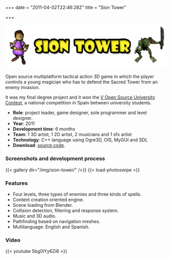 +++
date = "2011-04-02T22:46:28Z"
title = "Sion Tower"

+++

![siontower](/img/sion-tower/siontower.png)

Open source multiplatform tactical action 3D game in which the player controls a
young magician who has to defend the Sacred Tower from an enemy invasion.

It was my final degree project and it won the [V Open Source University Contest](https://www.concursosoftwarelibre.org),
a national competition in Spain between university students.

*   **Role**: project leader, game designer, sole programmer and level designer.
*   **Year**: 2011
*   **Development time**: 6 months
*   **Team**: 1 3D artist, 1 2D artist, 2 musicians and 1 sfx artist
*   **Technology**: C++ language using Ogre3D, OIS, MyGUI and SDL
*   **Download**: [source code](https://github.com/dsaltares/sion-tower).

### Screenshots and development process

{{< gallery dir="/img/sion-tower/" />}}
{{< load-photoswipe >}}



### Features

*   Four levels, three types of enemies and three kinds of spells.
*   Content creation oriented engine.
*   Scene loading from Blender.
*   Collision detection, filtering and response system.
*   Music and 3D audio.
*   Pathfinding based on navigation meshes.
*   Multilanguage: English and Spanish.

### Video

{{< youtube 5bg0iYy6Zi8 >}}

